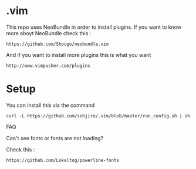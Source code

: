 .vim
====

This repo uses NeoBundle in order to install plugins.
If you want to know more aboyt NeoBundle check this :
```
https://github.com/Shougo/neobundle.vim
```

And if you want to install more plugins this is what you want

```
http://www.vimpusher.com/plugins
```


Setup
====

You can install this via the command

```
curl -L https://github.com/sohjiro/.vim/blob/master/run_config.sh | sh
```

FAQ

Can't see fonts or fonts are not loading?

Check this :

```
https://github.com/Lokaltog/powerline-fonts
```
